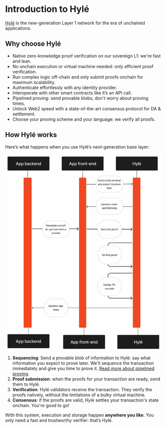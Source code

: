 # Introduction to Hylé

[Hylé](https://hyle.eu/) is the new-generation Layer 1 network for the era of unchained applications.

## Why choose Hylé

- Native zero-knowledge proof verification on our sovereign L1: we're fast and lean.
- No onchain execution or virtual machine needed: only efficient proof verification.
- Run complex logic off-chain and only submit proofs onchain for maximum scalability.
- Authenticate effortlessly with any identity provider.
- Interoperate with other smart contracts like it’s an API call.
- Pipelined proving: send provable blobs, don't worry about proving times.
- Unlock Web2 speed with a state-of-the-art consensus protocol for DA & settlement.
- Choose your proving scheme and your language: we verify all proofs.

## How Hylé works

Here’s what happens when you use Hylé’s next-generation base layer:

![Sequence diagram explaining the steps as listed below.](./assets/img/hyle-main-diagram.jpg)

1. **Sequencing**: Send a provable blob of information to Hylé: say what information you expect to prove later. We'll sequence the transaction immediately and give you time to prove it. [Read more about pipelined proving](https://blog.hyle.eu/an-introduction-to-delayed-proving/).
1. **Proof submission**: when the proofs for your transaction are ready, send them to Hylé.
1. **Verification**: Hylé validators receive the transaction. They verify the proofs natively, without the limitations of a bulky virtual machine.
1. **Consensus**: if the proofs are valid, Hylé settles your transaction's state onchain. You're good to go!

With this system, execution and storage happen **anywhere you like**. You only need a fast and trustworthy verifier: that’s Hylé.
